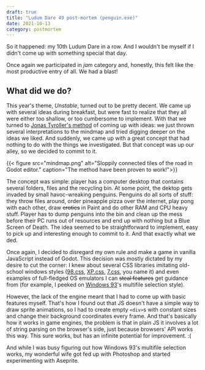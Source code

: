 ```yaml
---
draft: true
title: "Ludum Dare 49 post-mortem (penguin.exe)"
date: 2021-10-13
category: postmortem
---
```


So it happened: my 10th Ludum Dare in a row. And I wouldn't be myself if I
didn't come up with something special that day.

Once again we participated in _jam_ category and, honestly, this felt like the
most productive entry of all. We had a blast!

## What did we do?

This year's theme, _Unstable_, turned out to be pretty decent. We came up with
several ideas during breakfast, but were fast to realize that they all were
either too shallow, or too cumbersome to implement. With that we turned to [Jonas
Tyroller's method][jonas] of coming up with ideas: we just thrown several
interpretations to the mindmap and tried digging deeper on the ideas we liked.
And suddenly, we came up with a great concept that had nothing to do with the
things we investigated. But that concept was up our alley, so we decided to
commit to it.

[jonas]: https://www.youtube.com/watch?v=xe2X0WJgI-4

{{< figure src="mindmap.png"
    alt="Sloppily connected tiles of the road in Godot editor."
    caption="The method have been proven to work!">}}

The concept was simple: player has a computer desktop that contains several
folders, files and the recycling bin. At some point, the dektop gets invaded by
small havoc-wreaking penguins. Penguins do all sorts of stuff: they throw files
around, order pineapple pizza over the internet, play pong with each other, draw
~~erotics~~ in Paint and do other RAM and CPU heavy stuff. Player has to dump
penguins into the bin and clean up the mess before their PC runs out of
resources and end up with nothing but a Blue Screen of Death. The idea seemed to
be straightforward to implement, easy to pick up and interesting enough to
commit to it. And that exactly what we ded.

Once again, I decided to disregard my own rule and make a game in vanilla
JavaScript instead of Godot. This decision was mostly dictated by my desire to
cut the corner: I knew about several CSS libraries imitating old-school windows
styles ([98.css][98], [XP.css][xp], [7.css][7], you name it) and even examples
of full-fledged OS emulators I can ~~steal features~~ get guidance from (for
example, I peeked on [Windows 93][win93]'s multifile selection style).

[98]: https://jdan.github.io/98.css/
[xp]: https://botoxparty.github.io/XP.css/
[7]: https://khang-nd.github.io/7.css/
[win93]: https://www.windows93.net/

However, the lack of the engine meant that I had to come up with basic features
myself. That's how I found out that JS doesn't have a simple way to draw sprite
animations, so I had to create empty `<div>`s with constant sizes and change
their background coordinates every frame. And that's basically how it works in
game engines, the problem is that in plain JS it involves a lot of string
parsing on the browser's side, just because browsers' API works this way. This
sure works, but has an infinite potential for improvement. :(

And while I was busy figuring out how Windows 93's multifile selection works, my
wonderful wife got fed up with Photoshop and started experimenting with
Aseprite.
